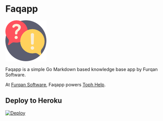 # Faqapp

![](assets/logo_128.png)

Faqapp is a simple Go Markdown based knowledge base app by Furqan Software.

At [Furqan Software](https://furqansoftware.com/), Faqapp powers [Toph Help](https://help.toph.co/).

## Deploy to Heroku

[![Deploy](https://www.herokucdn.com/deploy/button.svg)](https://heroku.com/deploy?template=https://github.com/FurqanSoftware/faqapp)
